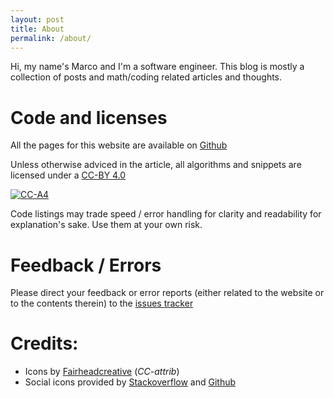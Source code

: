 ```yaml
---
layout: post
title: About
permalink: /about/
---
```


Hi, my name's Marco and I'm a software engineer. This blog is mostly a collection
of posts and math/coding related articles and thoughts.

Code and licenses
=================

All the pages for this website are available on [Github](https://github.com/marcodiiga/marcodiiga.github.io)

Unless otherwise adviced in the article, all algorithms and snippets are licensed under a
[CC-BY 4.0](http://creativecommons.org/licenses/by/4.0/)

[![CC-A4](https://licensebuttons.net/l/by/4.0/88x31.png)](http://creativecommons.org/licenses/by/4.0/)

Code listings may trade speed / error handling for clarity and readability for explanation's sake.
Use them at your own risk.

Feedback / Errors
=================
Please direct your feedback or error reports (either related to the website or to the contents therein)
 to the [issues tracker](https://github.com/marcodiiga/marcodiiga.github.io/issues)

Credits:
=======

* Icons by [Fairheadcreative](http://fairheadcreative.com) (*CC-attrib*)
* Social icons provided by [Stackoverflow](http://stackoverflow.com) and [Github](https://github.com)
